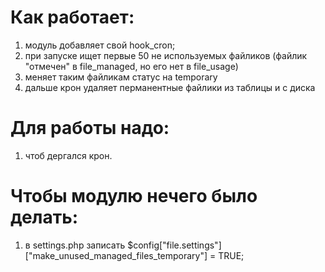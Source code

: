 # Как работает:
1. модуль добавляет свой hook_cron;
2. при запуске ищет первые 50 не используемых файликов
  (файлик "отмечен" в file_managed, но его нет в file_usage)
3. меняет таким файликам статус на temporary
4. дальше крон удаляет перманентные файлики из таблицы и с диска

# Для работы надо:
1. чтоб дергался крон.

# Чтобы модулю нечего было делать:
1. в settings.php записать
  $config["file.settings"]["make_unused_managed_files_temporary"] = TRUE;

